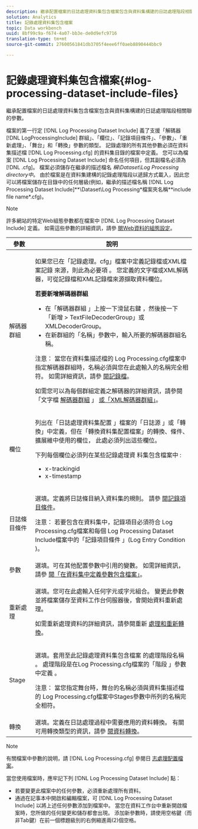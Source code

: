 ```yaml
---
description: 繼承配置檔案的日誌處理資料集包含檔案包含與資料集構建的日誌處理階段相關聯的參數。
solution: Analytics
title: 記錄處理資料集包含檔案
topic: Data workbench
uuid: 8bf99c9a-f674-4a07-bb3e-de0d9efc9716
translation-type: tm+mt
source-git-commit: 27600561841db3705f4eee6ff0aeb8890444bbc9

---
```



# 記錄處理資料集包含檔案{#log-processing-dataset-include-files}

繼承配置檔案的日誌處理資料集包含檔案包含與資料集構建的日誌處理階段相關聯的參數。

檔案的第一行定 [!DNL Log Processing Dataset Include] 義了支援「解碼器 [!DNL LogProcessingInclude] 群組」、「欄位」、「記錄項目條件」、「參數」、「重新處理」、「舞台」和「轉換」參數的類型。 記錄處理的所有其他參數必須在資料集描述檔 [!DNL Log Processing.cfg] 的資料集目錄的檔案中定義。 您可以為檔案 [!DNL Log Processing Dataset Include] 命名任何項目，但其副檔名必須為 [!DNL .cfg]。 檔案必須儲存在繼承的描述檔名 *稱\Dataset\Log Processing directory中*。 由於檔案是在資料集建構的記錄處理階段以遞歸方式載入，因此您可以將檔案儲存在目錄中的任何層級(例如，繼承的描述檔名稱 [!DNL Log Processing Dataset Include]**\Dataset\Log Processing\*檔案夾名稱*\*include file name*.cfg)。

>[!NOTE]
>
>許多網站的特定Web組態參數都在檔案中 [!DNL Log Processing Dataset Include] 定義。 如需這些參數的詳細資訊，請參 [閱Web資料的組態設定](../../../../../home/c-dataset-const-proc/c-config-web-data/c-config-web-data.md#concept-9a306b65483a484bb3f6f3c1d7e77519)。

<table id="table_E2112652CCD443E889A529EEDC4ADF1C"> 
 <thead> 
  <tr> 
   <th colname="col1" class="entry"> 參數 </th> 
   <th colname="col2" class="entry"> 說明 </th> 
  </tr> 
 </thead>
 <tbody> 
  <tr> 
   <td colname="col1"> 解碼器群組 </td> 
   <td colname="col2"> <p>如果您已在「記錄處理。cfg」檔案中定義記錄檔或XML檔案記錄 <span class="filepath"> 來源，則此為必要項</span> 。 您定義的文字檔或XML解碼器，可從記錄檔和XML記錄檔來源擷取資料欄位。 </p> <p> <b>若要新增解碼器群組</b> 
     <ul id="ul_54087499003C48C8B0AD9660A2F46EA9"> 
      <li id="li_E361861E61D246DDB3964C97CC5187E9"> 在「解碼器群組 <span class="uicontrol"> 」上按一下滑鼠右鍵</span> ，然後按一下「新增 <span class="uicontrol"> &gt;</span> TextFileDecoderGroup」或 <span class="uicontrol"></span><span class="uicontrol"></span>XMLDecoderGroup。 </li> 
      <li id="li_B2D61A0763AD4FEDB619BF9550EF4602"> 在新群組的「名稱」參數中，輸入所要的解碼器群組名稱。 </li> 
     </ul> </p> <p> <p>注意： 當您在資料集描述檔的 <span class="filepath"></span> Log Processing.cfg檔案中指定解碼器群組時，名稱必須與您在此處輸入的名稱完全相符。 如需詳細資訊，請參 <a href="../../../../../home/c-dataset-const-proc/c-log-proc-config-file/c-log-sources.md#concept-3d4fb817c057447d90f166b1183b461e"> 閱記錄檔</a>。 </p> </p> <p> 如需您可以為每個群組定義之解碼器的詳細資訊，請參閱「文字檔 <a href="../../../../../home/c-dataset-const-proc/c-dataset-inc-files/c-types-dataset-inc-files/c-log-proc-dataset-inc-files/c-text-file-dec-groups.md#concept-0db34988e17c41bfb1797f1d8e78aabd"> 解碼器群組</a> 」 <a href="../../../../../home/c-dataset-const-proc/c-dataset-inc-files/c-types-dataset-inc-files/c-log-proc-dataset-inc-files/c-xml-dec-grps.md#concept-5eda5ab253724674832f6951e2a0d1c3"> 或「XML解碼器群組」</a>。 </p> </td> 
  </tr> 
  <tr> 
   <td colname="col1"> 欄位 </td> 
   <td colname="col2"> <p>列出在「日誌處理資料集配置 <span class="wintitle"> 」檔案的「日誌源</span> 」或「轉換」中定義，但在「轉換資料集配置檔案」的轉換、條件、擴展維中使用的欄位， <span class="wintitle"></span><span class="wintitle"></span><span class="wintitle"></span> 此處必須列出這些欄位。 </p> <p> 下列每個欄位必須列在某些記錄處理資 <span class="wintitle"> 料集包含檔案中</span> : 
     <ul id="ul_D1BB18A80D874C0B9B54DA361698EB30"> 
      <li id="li_7E8B5B697BDA408DBE10D9A63AF295AC"> x-trackingid </li> 
      <li id="li_F5DEE90A596A4A1C86AF874653C4048C"> x-timestamp </li> 
     </ul> </p> </td> 
  </tr> 
  <tr> 
   <td colname="col1"> 日誌條目條件 </td> 
   <td colname="col2"> <p>選填。定義將日誌條目納入資料集的規則。 請參 <a href="../../../../../home/c-dataset-const-proc/c-log-proc-config-file/c-info-log-proc-param.md#concept-ecaff95cee4e40bc90f81e099c5fc934"> 閱記錄項目條件</a>。 </p> <p> <p>注意： 若要包含在資料集中，記錄項目必須符合 <span class="wintitle"> Log Processing.cfg檔案和每個</span> Log Processing Dataset Include檔案中的「記錄項目條件 <span class="filepath"> 」(Log Entry Condition</span><span class="wintitle"></span> )。 </p> </p> </td> 
  </tr> 
  <tr> 
   <td colname="col1"> 參數 </td> 
   <td colname="col2"> 選填。可在其他配置參數中引用的變數。 如需詳細資訊，請參 <a href="../../../../../home/c-dataset-const-proc/c-dataset-inc-files/c-def-param-dataset-inc-files/c-def-param-dataset-inc-files.md#concept-5ad06acc8dc44bf2a99643fafdd56b50"> 閱「在資料集中定義參數包含檔案」</a>。 </td> 
  </tr> 
  <tr> 
   <td colname="col1"> 重新處理 </td> 
   <td colname="col2"> <p>選填。您可在此處輸入任何字元或字元組合。 變更此參數並將檔案儲存至資料工作台伺服器後，會開始資料重新處理。 </p> <p> 如需重新處理資料的詳細資訊，請參閱重新 <a href="../../../../../home/c-dataset-const-proc/c-reproc-retrans/c-unst-reproc-retrans.md"> 處理和重新轉換</a>。 </p> </td> 
  </tr> 
  <tr> 
   <td colname="col1"> Stage </td> 
   <td colname="col2"> <p>選填。套用至此記錄處理資料集包含檔案 <span class="wintitle"> 的處理階段名稱</span> 。 處理階段是在Log Processing.cfg檔案的「階段 <span class="filepath"> 」參數中定義</span> 。 </p> <p> <p>注意： 當您指定舞台時，舞台的名稱必須與資料集描述檔的 <span class="filepath"></span> Log Processing.cfg檔案中Stages參數中所列的名稱完全相符。 </p> </p> </td> 
  </tr> 
  <tr> 
   <td colname="col1"> 轉換 </td> 
   <td colname="col2"> 選填。定義在日誌處理過程中需要應用的資料轉換。 有關可用轉換類型的資訊，請參 <a href="../../../../../home/c-dataset-const-proc/c-data-trans/c-abt-transf.md"> 閱資料轉換</a>。 </td> 
  </tr> 
 </tbody> 
</table>

>[!NOTE]
>
>有關檔案中參數的說明，請 [!DNL Log Processing.cfg] 參閱日 [志處理配置檔案](../../../../../home/c-dataset-const-proc/c-log-proc-config-file/c-abt-log-proc-config-file.md)。

當您使用檔案時，應牢記下列 [!DNL Log Processing Dataset Include] 點：

* 若要變更此檔案中的任何參數，必須重新處理所有資料。
* 通過在記事本中開啟和編輯檔案，可 [!DNL Log Processing Dataset Include] 以將上述任何參數添加到檔案中。 當您在資料工作台中重新開啟檔案時，您所做的任何變更和儲存都會出現。 添加新參數時，請使用空格鍵（而非Tab鍵）在前一個標題級別的右側縮進兩(2)個空格。

